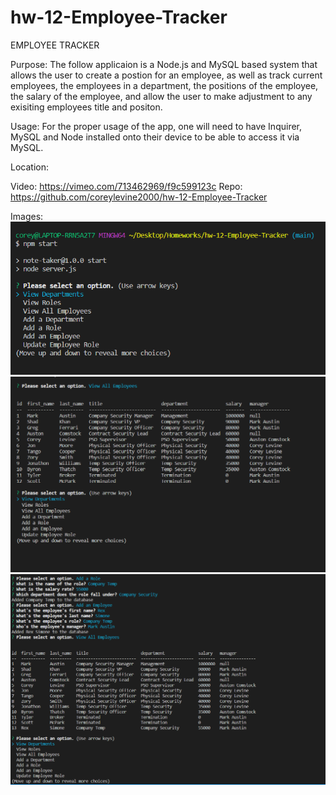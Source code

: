 # hw-12-Employee-Tracker
EMPLOYEE TRACKER

Purpose:
The follow applicaion is a Node.js and MySQL based system that allows the user to create a postion for an employee, as well as track current employees, the employees in a department, the positions of the employee, the salary of the employee, and allow the user to make adjustment to any exisiting employees title and positon.

Usage:
For the proper usage of the app, one will need to have Inquirer, MySQL and Node installed onto their device to be able to access it via MySQL.

Location:

Video: https://vimeo.com/713462969/f9c599123c 
Repo: https://github.com/coreylevine2000/hw-12-Employee-Tracker

Images:
![plot](./Assests/Intro.PNG)
![plot](./Assests/Employees.PNG)
![plot](./Assests/Add%20role%20and%20employee.PNG)